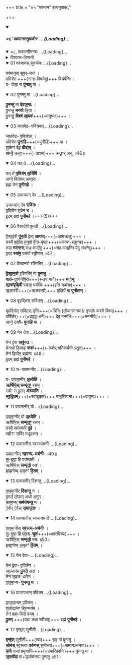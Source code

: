 +++
title = "०५ \"पवमान\" इत्यनुवाकः,"

+++
<div class="js_include" includetitle="false" newlevelforh1="5" unfilled url="/vedAH_yajuH/taittirIyam/sUtram/ApastambaH/gRhyam/paddhatiH/shrIvaiShNavaH/mADabhUShi-vIrarAghavaH/01_pUrva-prayoga-chandrikA/02_angAni/04_pratisaraH/02_japaH/06_pavamAnassuvarjanaH">
<details open><summary><h5>०६ 'पवमानस्सुवर्जनः' ...{Loading}...</h5></summary>
<div class="js_include" includetitle="false" newlevelforh1="4" unfilled="" url="/vedAH_yajuH/taittirIyam/sArasvata-vibhAgaH/brAhmaNam/vishvAsa-prastutiH/1/4_somAdi/08_pAvamAnyaH">
<details open><summary><h9>०८, पावमानीमन्त्राः ...{Loading}...</h9></summary>
<details><summary>विश्वास-टिप्पनी</summary>

स्मार्ते स्नानादौ मार्जनार्थाश्च।
</details>
<div class="js_include" newlevelforh1="4" unfilled="" url="/vedAH_yajuH/taittirIyam/sArasvata-vibhAgaH/brAhmaNam/Rk/vishvAsa-prastutiH/1/4_somAdi/08_pAvamAnyaH/01_pavamAnas_suvarjanaH.md">
<details open><summary><h13>01 पवमानस् सुवर्जनः ...{Loading}...</h13></summary>

पव॑मान॒स् सुव॒र्-जनः॑ ।  
प॒वित्रे॑ण॒ +++(नाना-विषयेषु)+++ विच॑र्षणिः ।  
यᳶ पोता॒ स **पु॑नातु** मा ।  

</details>
</div>
<div class="js_include" newlevelforh1="4" unfilled="" url="/vedAH_yajuH/taittirIyam/sArasvata-vibhAgaH/brAhmaNam/Rk/vishvAsa-prastutiH/1/4_somAdi/08_pAvamAnyaH/02_punantu_mA.md">
<details open><summary><h13>02 पुनन्तु मा ...{Loading}...</h13></summary>

**पु॒नन्तु॑** मा **देवज॒नाः** ।  
पु॒नन्तु॒ **मन॑वो** धि॒या ।  
पु॒नन्तु॒ **विश्व॑ आ॒यवः॑**+++(=मनुष्याः)+++ ।  

</details>
</div>
<div class="js_include" newlevelforh1="4" unfilled="" url="/vedAH_yajuH/taittirIyam/sArasvata-vibhAgaH/brAhmaNam/Rk/vishvAsa-prastutiH/1/4_somAdi/08_pAvamAnyaH/03_jAtavedapH_pavitravat.md">
<details open><summary><h13>03 जातवेदᳶ पवित्रवत् ...{Loading}...</h13></summary>

जात॑वेदᳶ प॒वित्र॑वत् ।  
प॒वित्रे॑ण **पुनाहि**+++(=पुनीहि)+++ मा ।  
शु॒क्रेण॑ देव॒ **दीद्य॑त्** ।  
**अग्ने॒** क्रत्वा॒+++(=प्रज्ञया)+++ क्रतू॒ꣳर् अनु॑ ॥46॥  

</details>
</div>
<div class="js_include" newlevelforh1="4" unfilled="" url="/vedAH_yajuH/taittirIyam/sArasvata-vibhAgaH/brAhmaNam/Rk/vishvAsa-prastutiH/1/4_somAdi/08_pAvamAnyaH/04_yat_te.md">
<details open><summary><h13>04 यत् ते ...{Loading}...</h13></summary>

यत् ते॑ **प॒वित्र॑म् अ॒र्चिषि॑** ।  
अग्ने॒ वित॑तम् अन्त॒रा ।  
ब्रह्म॒ तेन॑ **पुनीमहे** ।  

</details>
</div>
<div class="js_include" newlevelforh1="4" unfilled="" url="/vedAH_yajuH/taittirIyam/sArasvata-vibhAgaH/brAhmaNam/Rk/vishvAsa-prastutiH/1/4_somAdi/08_pAvamAnyaH/05_ubhAbhyAn_deva.md">
<details open><summary><h13>05 उभाभ्यान् देव ...{Loading}...</h13></summary>

उ॒भाभ्या॑न् देव **सवितः** ।  
प॒वित्रे॑ण स॒वेन॑ च ।  
इ॒दम् ब्रह्म॑ **पुनीमहे** ।+++(5)+++  

</details>
</div>
<div class="js_include" newlevelforh1="4" unfilled="" url="/vedAH_yajuH/taittirIyam/sArasvata-vibhAgaH/brAhmaNam/Rk/vishvAsa-prastutiH/1/4_somAdi/08_pAvamAnyaH/06_vaishvadevI_punatI.md">
<details open><summary><h13>06 वैश्वदेवी पुनती ...{Loading}...</h13></summary>

वै॒श्व॒दे॒वी **पु॑न॒ती** दे॒व्य् **आगा॑त्**+++(=आगच्छतु)+++ ।  
यस्यै॑ ब॒ह्वीस् त॒नुवो॑ वी॒त-पृ॑ष्ठाः+++(=कान्त-स्तुतयः)+++ ।  
तया॒ **मद॑न्तस्** सध॒-माद्ये॑षु +++(=सह माद्यन्ति येषु सवनेषु)+++ ।  
व॒यꣵ **स्या॑म॒** पत॑यो रयी॒णाम् ॥47॥  


</details>
</div>
<div class="js_include" newlevelforh1="4" unfilled="" url="/vedAH_yajuH/taittirIyam/sArasvata-vibhAgaH/brAhmaNam/Rk/vishvAsa-prastutiH/1/4_somAdi/08_pAvamAnyaH/07_vaishvAnaro_rashmibhir.md">
<details open><summary><h13>07 वैश्वानरो रश्मिभिर् ...{Loading}...</h13></summary>

**वै॒श्वा॒न॒रो** र॒श्मिभि॑र् मा **पुनातु** ।   
**वात॑ᳶ** प्रा॒णेने॑षि॒रो+++(←इष गतौ)+++ म॑यो॒भूः ।  
**द्यावा॑पृथि॒वी** पय॑सा॒ पयो॑भिः +++(इति क्रमशः)+++ ।   
ऋ॒ताव॑री+++(=ऋतवत्यौ)+++ य॒ज्ञिये॑ मा **पुनीताम्** ।  


</details>
</div>
<div class="js_include" newlevelforh1="4" unfilled="" url="/vedAH_yajuH/taittirIyam/sArasvata-vibhAgaH/brAhmaNam/Rk/vishvAsa-prastutiH/1/4_somAdi/08_pAvamAnyaH/08_bRhadbhis_savitas.md">
<details open><summary><h13>08 बृहद्भिस् सवितस् ...{Loading}...</h13></summary>

बृ॒हद्भि॑स् सवित॒स् तृभिः॑+++(=त्रिभिः [लोकगणनया]/ तृप्यतेः करणे क्विप्)+++ ।   
वर्षि॑ष्ठैर्+++(=प्रवृद्ध-धर्मैः)+++ देव॒ मन्म॑भिः+++(=मननीयैः)+++ ।  
अग्ने॒ दख्षै॑ᳶ **पुनाहि** मा ।  

</details>
</div>
<div class="js_include" newlevelforh1="4" unfilled="" url="/vedAH_yajuH/taittirIyam/sArasvata-vibhAgaH/brAhmaNam/Rk/vishvAsa-prastutiH/1/4_somAdi/08_pAvamAnyaH/09_yena_devA.md">
<details open><summary><h13>09 येन देवा ...{Loading}...</h13></summary>

येन॑ दे॒वा **अपु॑नत** ।   
येनापो॑ दि॒व्यङ् **कशः॑**+++(←कशेर् गतिकर्मणो ऽसुन्)+++ ।  
तेन॑ दि॒व्येन॒ ब्रह्म॑णा ॥48॥  
इ॒दम् ब्रह्म॑ **पुनीमहे** ।  

</details>
</div>
<div class="js_include" newlevelforh1="4" unfilled="" url="/vedAH_yajuH/taittirIyam/sArasvata-vibhAgaH/brAhmaNam/Rk/vishvAsa-prastutiH/1/4_somAdi/08_pAvamAnyaH/10_yapH_pAvamAnIr.md">
<details open><summary><h13>10 यᳶ पावमानीर् ...{Loading}...</h13></summary>

यᳶ पा॑वमा॒नीर् **अ॒ध्येति॑** ।  
**ऋषि॑भि॒स् सम्भृ॑त॒ꣳ॒** रस॑म् ।  
सर्व॒ꣳ॒ स पू॒तम् **अ॑श्ञाति** ।   
**स्व॒दि॒तम्**+++(=स्वादुकृतं)+++ मा॑त॒रिश्व॑ना+++(=वायुना)+++ ।   

</details>
</div>
<div class="js_include" newlevelforh1="4" unfilled="" url="/vedAH_yajuH/taittirIyam/sArasvata-vibhAgaH/brAhmaNam/Rk/vishvAsa-prastutiH/1/4_somAdi/08_pAvamAnyaH/11_pAvamAnIr_yo.md">
<details open><summary><h13>11 पावमानीर् यो ...{Loading}...</h13></summary>

पा॒व॒मा॒नीर् यो **अ॒ध्येति॑** ।   
ऋषि॑भि॒स् **सम्भृ॑त॒ꣳ॒** रस॑म् ।  
तस्मै॒ सर॑स्वती **दुहे** ।   
ख्षी॒रꣳ स॒र्पिर् मधू॑द॒कम् ।

</details>
</div>
<div class="js_include" newlevelforh1="4" unfilled="" url="/vedAH_yajuH/taittirIyam/sArasvata-vibhAgaH/brAhmaNam/Rk/vishvAsa-prastutiH/1/4_somAdi/08_pAvamAnyaH/12_pAvamAnIs_svastyayanIH.md">
<details open><summary><h13>12 पावमानीस् स्वस्त्ययनीः ...{Loading}...</h13></summary>

पा॒व॒मा॒नीस् **स्व॒स्त्य्-अय॑नीः** ॥49॥   
सु॒-दुघा॒ हि पय॑स्वतीः ।  
ऋषि॑भि॒स् **सम्भृ॑तो॒** रसः॑ ।  
ब्रा॒ह्म॒णेष्व् अ॒मृतꣳ॑ **हि॒तम्** ।  

</details>
</div>
<div class="js_include" newlevelforh1="4" unfilled="" url="/vedAH_yajuH/taittirIyam/sArasvata-vibhAgaH/brAhmaNam/Rk/vishvAsa-prastutiH/1/4_somAdi/08_pAvamAnyaH/13_pAvamAnIr_dishantu.md">
<details open><summary><h13>13 पावमानीर् दिशन्तु ...{Loading}...</h13></summary>

पा॒व॒मा॒नीर् **दि॑शन्तु** नः ।  
इ॒मल्ँ लो॒कम् अथो॑ अ॒मुम् ।  
कामा॒न्थ् **सम॑र्धयन्तु** नः ।  
दे॒वीर् दे॒वैस् **स॒माभृ॑ताः** ।           

</details>
</div>
<div class="js_include" newlevelforh1="4" unfilled="" url="/vedAH_yajuH/taittirIyam/sArasvata-vibhAgaH/brAhmaNam/Rk/vishvAsa-prastutiH/1/4_somAdi/08_pAvamAnyaH/14_pAvamAnIs_svastyayanIH.md">
<details open><summary><h13>14 पावमानीस् स्वस्त्ययनीः ...{Loading}...</h13></summary>

पा॒व॒मा॒नीस् **स्व॒स्त्य्-अय॑नीः** ।  
सु॒-दुघा॒ हि घृ॑त॒श्-**चुतः॑**+++(=क्षारयित्र्यः)+++ ।  
ऋषि॑भि॒स् **सम्भृ॑तो॒** रसः॑ ॥50॥  
ब्रा॒ह्म॒णेष्व् अ॒मृतꣳ॑ **हि॒तम्** ।

</details>
</div>
<div class="js_include" newlevelforh1="4" unfilled="" url="/vedAH_yajuH/taittirIyam/sArasvata-vibhAgaH/brAhmaNam/Rk/vishvAsa-prastutiH/1/4_somAdi/08_pAvamAnyaH/15_yena_devApH.md">
<details open><summary><h13>15 येन देवाᳶ ...{Loading}...</h13></summary>

येन॑ दे॒वाᳶ प॒वित्रे॑ण ।  
आ॒त्मान॑म् **पु॒नते॒** सदा॑ ।  
तेन॑ स॒हस्र॑-धारेण ।   
पा॒व॒मा॒न्यᳶ **पु॑नन्तु** मा ।            

</details>
</div>
<div class="js_include" newlevelforh1="4" unfilled="" url="/vedAH_yajuH/taittirIyam/sArasvata-vibhAgaH/brAhmaNam/Rk/vishvAsa-prastutiH/1/4_somAdi/08_pAvamAnyaH/16_prAjApatyam_pavitram.md">
<details open><summary><h13>16 प्राजापत्यम् पवित्रम् ...{Loading}...</h13></summary>

प्रा॒जा॒प॒त्यम् प॒वित्र॑म् ।  
श॒तोद्या॑मꣳ हिर॒ण्मय॑म् ।  
तेन॑ ब्रह्म॒-विदो॑ व॒यम् ।  
**पू॒तम्** +++(यथा तथा स्वीयम्)+++ ब्रह्म॑ **पुनीमहे** ।  

</details>
</div>
<div class="js_include" newlevelforh1="4" unfilled="" url="/vedAH_yajuH/taittirIyam/sArasvata-vibhAgaH/brAhmaNam/Rk/vishvAsa-prastutiH/1/4_somAdi/08_pAvamAnyaH/17_indras_sunItI.md">
<details open><summary><h13>17 इन्द्रस् सुनीती ...{Loading}...</h13></summary>

**इन्द्र॑स्** सुनी॒ती+++(त्या)+++ स॒ह मा॑ पुनातु ।  
**सोम॑स्** स्व॒स्त्या **वरु॑णस्** स॒मीच्या॑+++(=सम्यगञ्चनया)+++ ।  
**य॒मो** राजा॑ प्रमृ॒णाभि॑ᳶ+++(=प्रमारिकाभिः)+++ पुनातु मा ।   
**जा॒तवे॑दा** मा+ऊ॒र्जय॑न्त्या पुनातु ॥51॥  

</details>
</div>
</details>
</div>
</details>
</div>

